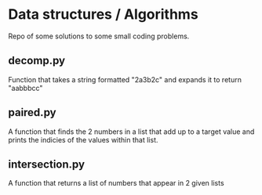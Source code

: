 # Data structures / Algorithms
Repo of some solutions to some small coding problems.
## decomp.py
Function that takes a string formatted "2a3b2c" and expands it to return "aabbbcc"
## paired.py
A function that finds the 2 numbers in a list that add up to a target value and prints the indicies of the values within that list.
## intersection.py
A function that returns a list of numbers that appear in 2 given lists